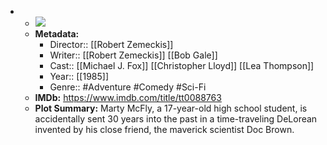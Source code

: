 - 
    - ![](https://m.media-amazon.com/images/M/MV5BZmU0M2Y1OGUtZjIxNi00ZjBkLTg1MjgtOWIyNThiZWIwYjRiXkEyXkFqcGdeQXVyMTQxNzMzNDI@._V1_SX300.jpg)  
    - **Metadata:**
        - Director:: [[Robert Zemeckis]]
        - Writer:: [[Robert Zemeckis]] [[Bob Gale]]
        - Cast:: [[Michael J. Fox]] [[Christopher Lloyd]] [[Lea Thompson]]
        - Year:: [[1985]]
        - Genre:: #Adventure #Comedy #Sci-Fi
    - **IMDb:** https://www.imdb.com/title/tt0088763
    - **Plot Summary:** Marty McFly, a 17-year-old high school student, is accidentally sent 30 years into the past in a time-traveling DeLorean invented by his close friend, the maverick scientist Doc Brown.
